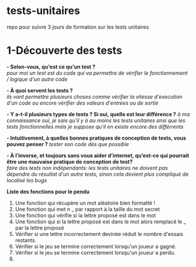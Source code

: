 # tests-unitaires
repo pour suivre 3 jours de formation sur les tests unitaires




# 1-Découverte des tests

**- Selon-vous, qu'est ce qu'un test ?**  
*pour moi un test est du code qui va permettre de vérifier le fonctionnement / logique d'un autre code*

**- À quoi servent les tests ?**  
*ils vont permettre plusieurs choses comme vérifier la vitesse d'execution d'un code ou encore vérifier des valeurs d'entrées ou de sortie*


**- Y a-t-il plusieurs types de tests ? Si oui, quelle est leur différence ?**
*à ma connaissance oui, je sais qu'il y à au moins les tests unitaires ansi que les tests fonctionnelles mais je suppose qu'il en existe encore des différrents*

**- Intuitivement, à quelles bonnes pratiques de conception de tests, vous pouvez penser ?** 
*tester son code dès que possible*

**- À l’inverse, et toujours sans vous aider d’internet, qu’est-ce qui pourrait être une mauvaise
pratique de conception de test?**  
*faire des tests non indépendants: les tests unitaires ne doivent pas dépendre du résultat d'un autre tests, sinon cela devient plus compliqué de localisé les bugs*



**Liste des fonctions pour le pendu**

1. Une fonction qui récupère un mot aléatoire bien formatté !
2. Une fonction qui met n _ par rapport à la taille du mot secret
3. Une fonction qui vérifie si la lettre proposé est dans le mot
4. Une fonction qui si la lettre proposé est dans le mot alors remplacé le _ par la lettre proposé 
5. Vérifier si une lettre incorrectement devinée réduit le nombre d'essais restants.
6. Vérifier si le jeu se termine correctement lorsqu'un joueur a gagné.
7. Vérifier si le jeu se termine correctement lorsqu'un joueur a perdu.
7. 




